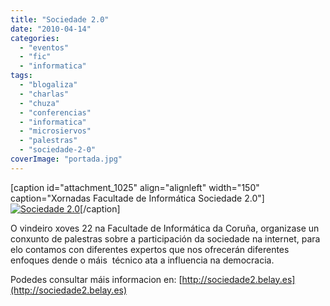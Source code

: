 ```yaml
---
title: "Sociedade 2.0"
date: "2010-04-14"
categories: 
  - "eventos"
  - "fic"
  - "informatica"
tags: 
  - "blogaliza"
  - "charlas"
  - "chuza"
  - "conferencias"
  - "informatica"
  - "microsiervos"
  - "palestras"
  - "sociedade-2-0"
coverImage: "portada.jpg"
---
```


\[caption id="attachment\_1025" align="alignleft" width="150" caption="Xornadas Facultade de Informática Sociedade 2.0"\][![](images/portada-150x150.jpg "Sociedade 2.0")](http://belay.es/wp-content/uploads/2010/04/portada.jpg)\[/caption\]

O vindeiro xoves 22 na Facultade de Informática da Coruña, organizase un conxunto de palestras sobre a participación da sociedade na internet, para elo contamos con diferentes expertos que nos ofrecerán diferentes enfoques dende o máis  técnico ata a influencia na democracia.

Podedes consultar máis informacion en: [http://sociedade2.belay.es](http://sociedade2.belay.es)
